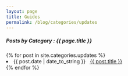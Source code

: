 ```yaml
---
layout: page
title: Guides
permalink: /blog/categories/updates
---
```

 
<h5> Posts by Category : {{ page.title }} </h5>

<div class="card">
{% for post in site.categories.updates %}
 <li class="category-posts"><span>{{ post.date | date_to_string }}</span> &nbsp; <a href="{{ post.url }}">{{ post.title }}</a></li>
{% endfor %}
</div>